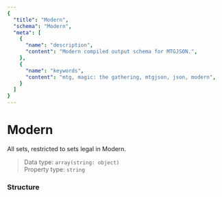 ```yaml
---
{
  "title": "Modern",
  "schema": "Modern",
  "meta": [
    {
      "name": "description",
      "content": "Modern compiled output schema for MTGJSON.",
    },
    {
      "name": "keywords",
      "content": "mtg, magic: the gathering, mtgjson, json, modern",
    }
  ]
}
---
```


# Modern

All sets, restricted to sets legal in Modern.

> Data type: `array(string: object)`  
> Property type: `string`  

### Structure

<GenerateTable/>